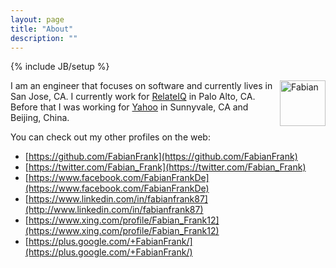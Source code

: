 ```yaml
---
layout: page
title: "About"
description: ""
---
```

{% include JB/setup %}

<div style="float: right">
    <img width="73" height="73" src="https://pbs.twimg.com/profile_images/2433760028/v78s2keppeyxiwbh4ug8_bigger.png" alt="Fabian">
</div>

I am an engineer that focuses on software and currently lives in San Jose, CA. I
currently work for [RelateIQ](http://www.relateiq.com/) in Palo Alto, CA. Before that
I was working for [Yahoo](http://www.yahoo.com/) in Sunnyvale, CA and Beijing, China.

You can check out my other profiles on the web:  

* [https://github.com/FabianFrank](https://github.com/FabianFrank)  
* [https://twitter.com/Fabian_Frank](https://twitter.com/Fabian_Frank)  
* [https://www.facebook.com/FabianFrankDe](https://www.facebook.com/FabianFrankDe)  
* [https://www.linkedin.com/in/fabianfrank87](http://www.linkedin.com/in/fabianfrank87)  
* [https://www.xing.com/profile/Fabian_Frank12](https://www.xing.com/profile/Fabian_Frank12)  
* [https://plus.google.com/+FabianFrank/](https://plus.google.com/+FabianFrank/)
